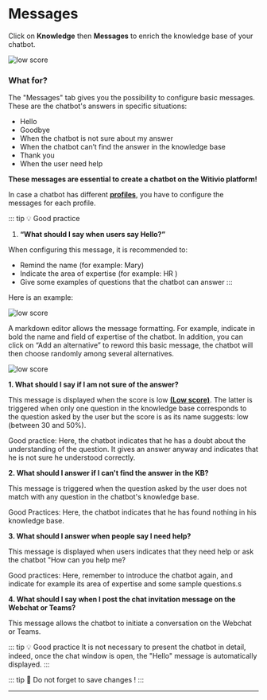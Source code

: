 # Messages


Click on **Knowledge** then **Messages** to enrich the knowledge base of your chatbot.

<div class="image_center">
  <img :src="$withBase('/assets/img/virtual-agent-studio/knowledge/messages1.png')" alt="low score">
</div>




### What for?


The "Messages" tab gives you the possibility to configure basic messages. These
are the chatbot's answers in specific situations:

-   Hello
-   Goodbye
-   When the chatbot is not sure about my answer
-   When the chatbot can’t find the answer in the knowledge base
-   Thank you
-   When the user need help

**These messages are essential to create a chatbot on the Witivio platform!**

In case a chatbot has different [**profiles**](/solutions/virtual-agent-studio/chatbot/profile), you have to configure the messages for each profile.

::: tip 💡 Good practice
1.  **“What should I say when users say Hello?”**

When configuring this message, it is recommended to:

-   Remind the name (for example: Mary)
-   Indicate the area of expertise (for example: HR )
-   Give some examples of questions that the chatbot can answer
:::

Here is an example:

<div class="image_center">
  <img :src="$withBase('/assets/img/virtual-agent-studio/knowledge/messages2.png')" alt="low score">
</div>


A markdown editor allows the message formatting. For example, indicate in bold
the name and field of expertise of the chatbot. In addition, you can click on
“Add an alternative” to reword this basic message, the chatbot will then choose
randomly among several alternatives.

<div class="image_center">
  <img :src="$withBase('/assets/img/virtual-agent-studio/knowledge/messages3.png')" alt="low score">
</div>




**1.  What should I say if I am not sure of the answer?**

This message is displayed when the score is low [**(Low score)**](/solutions/virtual-agent-studio/chatbot/inbox/low_score.html). The
latter is triggered when only one question in the knowledge base corresponds to the question asked by the user but the score is as its name suggests: low
(between 30 and 50%).

Good practice: Here, the chatbot indicates that he has a doubt about the
understanding of the question. It gives an answer anyway and indicates that he
is not sure he understood correctly.

**2.  What should I answer if I can't find the answer in the KB?**

This message is triggered when the question asked by the user does not match
with any question in the chatbot's knowledge base.

Good Practices: Here, the chatbot indicates that he has found nothing in his
knowledge base.

**3.  What should I answer when people say I need help?**

This message is displayed when users indicates that they need help or ask the
chatbot "How can you help me?

Good practices: Here, remember to introduce the chatbot again, and indicate for
example its area of expertise and some sample questions.s

**4.  What should I say when I post the chat invitation message on the Webchat or Teams?**

This message allows the chatbot to initiate a conversation on the Webchat or
Teams.

::: tip 💡 Good practice
It is not necessary to present the chatbot in detail, indeed,
once the chat window is open, the "Hello" message is automatically displayed.
:::

::: tip 💾
Do not forget to save changes !
:::


---

<Intercom />
<Clarity />
<GoogleAnalytics />
